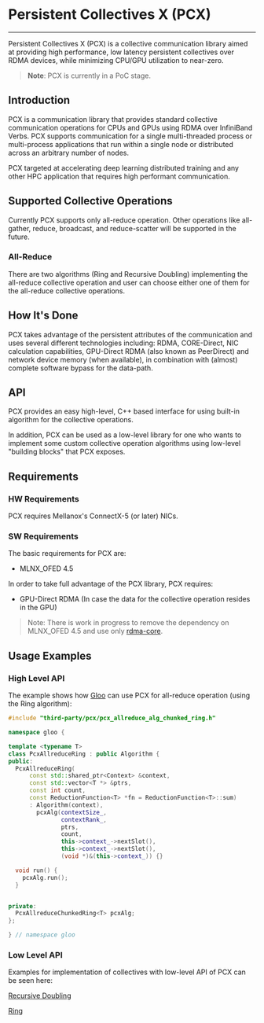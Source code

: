 # Persistent Collectives X (PCX)
---

Persistent Collectives X (PCX) is a collective communication library aimed at providing high performance, low latency persistent collectives over RDMA devices, while minimizing CPU/GPU utilization to near-zero. 

> **Note**: PCX is currently in a PoC stage.

## Introduction

PCX is a communication library that provides standard collective communication operations for CPUs and GPUs using RDMA over InfiniBand Verbs. PCX supports communication for a single multi-threaded process or multi-process applications that run within a single node or distributed across an arbitrary number of nodes.

PCX targeted at accelerating deep learning distributed training and any other HPC application that requires high performant communication.

## Supported Collective Operations

Currently PCX supports only all-reduce operation. Other operations like all-gather, reduce, broadcast, and reduce-scatter will be supported in the future. 

### All-Reduce

There are two algorithms (Ring and Recursive Doubling) implementing the all-reduce collective operation and user can choose either one of them for the all-reduce collective operations. 

## How It's Done

PCX takes advantage of the persistent attributes of the communication and uses several different technologies including: RDMA, CORE-Direct, NIC calculation capabilities, GPU-Direct RDMA (also known as PeerDirect) and network device memory (when available), in combination with (almost) complete software bypass for the data-path.

## API

PCX provides an easy high-level, C++ based interface for using built-in algorithm for the collective operations.

In addition, PCX can be used as a low-level library for one who wants to implement some custom collective operation algorithms using low-level "building blocks" that PCX exposes. 

## Requirements

### HW Requirements

PCX requires Mellanox's ConnectX-5 (or later) NICs.

### SW Requirements

The basic requirements for PCX are:
* MLNX_OFED 4.5

In order to take full advantage of the PCX library, PCX requires:
* GPU-Direct RDMA (In case the data for the collective operation resides in the GPU)

> Note: There is work in progress to remove the dependency on MLNX_OFED 4.5 and use only [rdma-core](https://github.com/linux-rdma/rdma-core).

## Usage Examples

### High Level API

The example shows how [Gloo](https://github.com/facebookincubator/gloo) can use PCX for all-reduce operation (using the Ring algorithm):

```c++
#include "third-party/pcx/pcx_allreduce_alg_chunked_ring.h"

namespace gloo {

template <typename T>
class PcxAllreduceRing : public Algorithm {
public:
  PcxAllreduceRing(
      const std::shared_ptr<Context> &context,
      const std::vector<T *> &ptrs,
      const int count,
      const ReductionFunction<T> *fn = ReductionFunction<T>::sum)
      : Algorithm(context),
        pcxAlg(contextSize_, 
               contextRank_, 
               ptrs, 
               count, 
               this->context_->nextSlot(), 
               this->context_->nextSlot(), 
               (void *)&(this->context_)) {}

  void run() {
    pcxAlg.run();
  }


private:
  PcxAllreduceChunkedRing<T> pcxAlg;
};

} // namespace gloo

```

### Low Level API

Examples for implementation of collectives with low-level API of PCX can be seen here:

[Recursive Doubling](pcx_allreduce_alg_king.h)

[Ring](pcx_allreduce_alg_chunked_ring.h)


